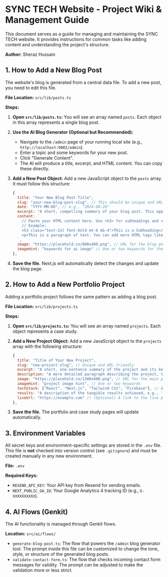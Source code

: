 # SYNC TECH Website - Project Wiki & Management Guide

This document serves as a guide for managing and maintaining the SYNC TECH website. It provides instructions for common tasks like adding content and understanding the project's structure.

**Author:** Sheraz Hussain

## 1. How to Add a New Blog Post

The website's blog is generated from a central data file. To add a new post, you need to edit this file.

**File Location:** `src/lib/posts.ts`

**Steps:**

1.  **Open `src/lib/posts.ts`:** You will see an array named `posts`. Each object in this array represents a single blog post.
2.  **Use the AI Blog Generator (Optional but Recommended):**
    *   Navigate to the `/admin` page of your running local site (e.g., `http://localhost:9002/admin`).
    *   Enter a topic and some keywords for your new post.
    *   Click "Generate Content".
    *   The AI will produce a title, excerpt, and HTML content. You can copy these directly.
3.  **Add a New Post Object:** Add a new JavaScript object to the `posts` array. It must follow this structure:

    ```javascript
    {
      title: "Your New Blog Post Title",
      slug: "your-new-blog-post-slug", // This should be unique and URL-friendly
      date: "YYYY-MM-DD", // e.g., "2024-08-20"
      excerpt: "A short, compelling summary of your blog post. This appears on the main blog page.",
      content: `
        // Paste your HTML content here. Use <h3> for subheadings and <p> for paragraphs.
        // Example:
        <h3 class="text-2xl font-bold mt-6 mb-4">This is a Subheading</h3>
        <p>This is a paragraph of text. You can add more HTML tags like <ul>, <li>, etc.</p>
      `,
      image: "https://placehold.co/800x400.png", // URL for the blog post's main image
      imageHint: "keywords for ai image" // One or two keywords for the image hint
    },
    ```

4.  **Save the file.** Next.js will automatically detect the changes and update the blog page.

## 2. How to Add a New Portfolio Project

Adding a portfolio project follows the same pattern as adding a blog post.

**File Location:** `src/lib/projects.ts`

**Steps:**

1.  **Open `src/lib/projects.ts`:** You will see an array named `projects`. Each object represents a case study.
2.  **Add a New Project Object:** Add a new JavaScript object to the `projects` array with the following structure:

    ```javascript
    {
      title: "Title of Your New Project",
      slug: "new-project-slug", // Unique and URL-friendly
      excerpt: "A short, one-sentence summary of the project and its key achievement.",
      description: "A more detailed paragraph describing the project, the client's needs, and your approach.",
      image: "https://placehold.co/1200x600.png", // URL for the main project image
      imageHint: "project image hint", // One or two keywords
      techStack: ["React", "Next.js", "Tailwind CSS", "Firebase"], // An array of technologies used
      results: "A description of the tangible results achieved, e.g., 'Increased revenue by 30% and improved user engagement by 50%.'",
      liveUrl: "https://example.com" // (Optional) A link to the live project website.
    },
    ```

3.  **Save the file.** The portfolio and case study pages will update automatically.

## 3. Environment Variables

All secret keys and environment-specific settings are stored in the `.env` file. This file is **not** checked into version control (see `.gitignore`) and must be created manually in any new environment.

**File:** `.env`

**Required Keys:**

-   `RESEND_API_KEY`: Your API key from Resend for sending emails.
-   `NEXT_PUBLIC_GA_ID`: Your Google Analytics 4 tracking ID (e.g., `G-XXXXXXXXXX`).

## 4. AI Flows (Genkit)

The AI functionality is managed through Genkit flows.

**Location:** `src/ai/flows/`

-   `generate-blog-post.ts`: The flow that powers the `/admin` blog generator tool. The prompt inside this file can be customized to change the tone, style, or structure of the generated blog posts.
-   `validate-contact-form.ts`: The flow that checks incoming contact form messages for validity. The prompt can be adjusted to make the validation more or less strict.
